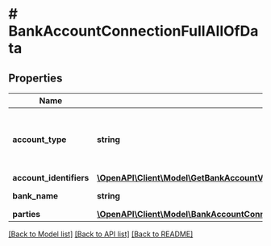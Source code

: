 # # BankAccountConnectionFullAllOfData

## Properties

Name | Type | Description | Notes
------------ | ------------- | ------------- | -------------
**account_type** | **string** | The type of the bank account (personal or business) |
**account_identifiers** | [**\OpenAPI\Client\Model\GetBankAccountVerificationsBankAccountVerificationId200ResponseAllOfExtractedFromDocument**](GetBankAccountVerificationsBankAccountVerificationId200ResponseAllOfExtractedFromDocument.md) |  |
**bank_name** | **string** | The name of the bank |
**parties** | [**\OpenAPI\Client\Model\BankAccountConnectionFullAllOfDataParties[]**](BankAccountConnectionFullAllOfDataParties.md) |  |

[[Back to Model list]](../../README.md#models) [[Back to API list]](../../README.md#endpoints) [[Back to README]](../../README.md)
